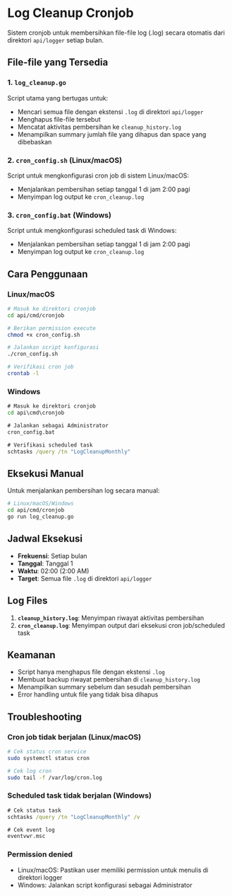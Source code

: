 # Log Cleanup Cronjob

Sistem cronjob untuk membersihkan file-file log (.log) secara otomatis dari direktori `api/logger` setiap bulan.

## File-file yang Tersedia

### 1. `log_cleanup.go`
Script utama yang bertugas untuk:
- Mencari semua file dengan ekstensi `.log` di direktori `api/logger`
- Menghapus file-file tersebut
- Mencatat aktivitas pembersihan ke `cleanup_history.log`
- Menampilkan summary jumlah file yang dihapus dan space yang dibebaskan

### 2. `cron_config.sh` (Linux/macOS)
Script untuk mengkonfigurasi cron job di sistem Linux/macOS:
- Menjalankan pembersihan setiap tanggal 1 di jam 2:00 pagi
- Menyimpan log output ke `cron_cleanup.log`

### 3. `cron_config.bat` (Windows)
Script untuk mengkonfigurasi scheduled task di Windows:
- Menjalankan pembersihan setiap tanggal 1 di jam 2:00 pagi
- Menyimpan log output ke `cron_cleanup.log`

## Cara Penggunaan

### Linux/macOS
```bash
# Masuk ke direktori cronjob
cd api/cmd/cronjob

# Berikan permission execute
chmod +x cron_config.sh

# Jalankan script konfigurasi
./cron_config.sh

# Verifikasi cron job
crontab -l
```

### Windows
```cmd
# Masuk ke direktori cronjob
cd api\cmd\cronjob

# Jalankan sebagai Administrator
cron_config.bat

# Verifikasi scheduled task
schtasks /query /tn "LogCleanupMonthly"
```

## Eksekusi Manual

Untuk menjalankan pembersihan log secara manual:

```bash
# Linux/macOS/Windows
cd api/cmd/cronjob
go run log_cleanup.go
```

## Jadwal Eksekusi

- **Frekuensi**: Setiap bulan
- **Tanggal**: Tanggal 1
- **Waktu**: 02:00 (2:00 AM)
- **Target**: Semua file `.log` di direktori `api/logger`

## Log Files

1. **`cleanup_history.log`**: Menyimpan riwayat aktivitas pembersihan
2. **`cron_cleanup.log`**: Menyimpan output dari eksekusi cron job/scheduled task

## Keamanan

- Script hanya menghapus file dengan ekstensi `.log`
- Membuat backup riwayat pembersihan di `cleanup_history.log`
- Menampilkan summary sebelum dan sesudah pembersihan
- Error handling untuk file yang tidak bisa dihapus

## Troubleshooting

### Cron job tidak berjalan (Linux/macOS)
```bash
# Cek status cron service
sudo systemctl status cron

# Cek log cron
sudo tail -f /var/log/cron.log
```

### Scheduled task tidak berjalan (Windows)
```cmd
# Cek status task
schtasks /query /tn "LogCleanupMonthly" /v

# Cek event log
eventvwr.msc
```

### Permission denied
- Linux/macOS: Pastikan user memiliki permission untuk menulis di direktori logger
- Windows: Jalankan script konfigurasi sebagai Administrator